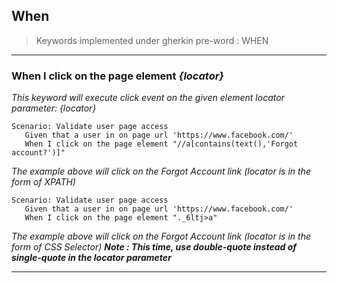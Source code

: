 ## When

> Keywords implemented under gherkin pre-word : WHEN

---

### When I click on the page element _{locator}_

_This keyword will execute click event on the given element locator parameter: {locator}_

```gherkin
Scenario: Validate user page access
   Given that a user in on page url 'https://www.facebook.com/'
   When I click on the page element "//a[contains(text(),'Forgot account?')]"
```

_The example above will click on the Forgot Account link (locator is in the form of XPATH)_

```gherkin
Scenario: Validate user page access
   Given that a user in on page url 'https://www.facebook.com/'
   When I click on the page element "._6ltj>a"
```

_The example above will click on the Forgot Account link (locator is in the form of CSS Selector)_
**_Note : This time, use double-quote instead of single-quote in the locator parameter_**

---
